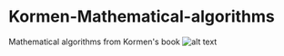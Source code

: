 # Kormen-Mathematical-algorithms
Mathematical algorithms from Kormen's book
![alt text](https://cloud.mail.ru/public/N7qk/UbRwZqpjk)
